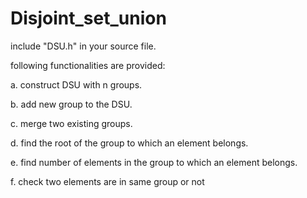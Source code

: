 # Disjoint_set_union

include "DSU.h" in your source file.





following functionalities are provided:


a. construct DSU with n groups.


b. add new group to the DSU.


c. merge two existing groups.


d. find the root of the group to which an element belongs.


e. find number of elements in the group to which an element belongs.


f. check two elements are in same group or not


